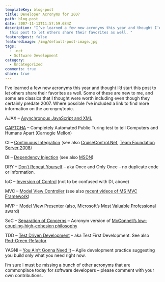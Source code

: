 ```yaml
---
templateKey: blog-post
title: Developer Acronyms for 2007
path: blog-post
date: 2007-11-13T11:57:59.684Z
description: "I’ve learned a few new acronyms this year and thought I’d start
  this post to let others share their favorites as well. "
featuredpost: false
featuredimage: /img/default-post-image.jpg
tags:
  - .net
  - Software Development
category:
  - Uncategorized
comments: true
share: true
---
```

<!--StartFragment-->

I’ve learned a few new acronyms this year and thought I’d start this post to let others share their favorites as well. Some of these are new to me, and some are classics that I thought were worth including even though they certainly predate 2007. Where possible I’ve included a link to find more information on the acronym/topic.

AJAX – [Asynchronous JavaScript and XML](http://en.wikipedia.org/wiki/Ajax_(programming))

[CAPTCHA](http://en.wikipedia.org/wiki/Captcha) – Completely Automated Public Turing test to tell Computers and Humans Apart (Carnegie Mellon)

CI – [Continuous Integration](http://en.wikipedia.org/wiki/Continuous_integration) (see also [CruiseControl.Net](http://ccnet.thoughtworks.com/), [Team Foundation Server 2008](http://blogs.msdn.com/ireland/archive/2007/06/25/continuous-integration-with-visual-studio-2008-orcas-team-foundation-server.aspx))

DI – [Dependency Injection](http://en.wikipedia.org/wiki/Dependency_injection) (see also [MSDN](http://msdn.microsoft.com/msdnmag/issues/05/09/DesignPatterns/default.aspx))

DRY – [Don’t Repeat Yourself](http://en.wikipedia.org/wiki/Don%27t_repeat_yourself) – aka Once and Only Once – no duplicate code or information.

IoC – [Inversion of Control](http://en.wikipedia.org/wiki/Inversion_of_control) (not to be confused with DI, above)

MVC – [Model View Controller](http://en.wikipedia.org/wiki/Model_view_controller) (see also [recent videos of MS MVC Framework](http://www.hanselman.com/blog/ScottGuMVCPresentationAndScottHaScreencastFromALTNETConference.aspx))

MVP – [Model View Presenter](http://martinfowler.com/eaaDev/ModelViewPresenter.html) (also, Microsoft’s [Most Valuable Professional](http://mvp.support.microsoft.com/) award)

SoC – [Separation of Concerns](http://en.wikipedia.org/wiki/Separation_of_concerns) – Acronym version of [McConnell’s low-coupling-high-cohesion philosophy](http://www.amazon.com/exec/obidos/ASIN/0735619670/stevenatorasp "Code Complete on Amazon")

TDD – [Test Driven Development](http://en.wikipedia.org/wiki/Test_driven_development) – aka Test First Development. See also [Red-Green-Refactor](http://msdn2.microsoft.com/en-us/library/aa730844(VS.80).aspx)

YAGNI – [You Ain’t Gonna Need It](http://en.wikipedia.org/wiki/YAGNI) – Agile development practice suggesting you build only what you need right now.

I’m sure I must be missing a bunch of other acronyms that are commonplace today for software developers – please comment with your own contributions.

<!--EndFragment-->
